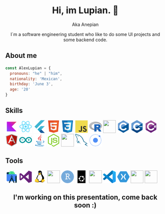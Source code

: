<div align="center"> 
  <h1>Hi, im Lupian. 👋</h1>
  <p>Aka Anepian</p>
  <p>I´m a software engineering student who like to do some UI projects and some backend code.</p>
</div>

## About me
```javascript
const AlexLupian = {
  pronouns: "he" | "him",
  nationality: 'Mexican',
  birthday: 'June 3',
  age: '20'
}
```

## Skills
<a href="https://kotlinlang.org/"><img src="https://github.com/devicons/devicon/blob/master/icons/kotlin/kotlin-original.svg" height="40" width="40"></a>
<a href="https://reactnative.dev/"><img src="https://github.com/devicons/devicon/blob/master/icons/react/react-original.svg" height="40" width="40"></a>
<a href="https://flutter.dev/"><img src="https://github.com/devicons/devicon/blob/master/icons/flutter/flutter-original.svg" height="40" width="40"></a>
<a href="https://lenguajehtml.com/html/"><img src="https://github.com/devicons/devicon/blob/master/icons/html5/html5-original.svg" height="40" width="40"></a>
<a href="https://www.w3schools.com/Css/"><img src="https://github.com/devicons/devicon/blob/master/icons/css3/css3-original.svg" height="40" width="40"></a>
<a href="https://developer.mozilla.org/es/docs/Learn/JavaScript/First_steps/What_is_JavaScript"><img src="https://github.com/devicons/devicon/blob/master/icons/javascript/javascript-original.svg" height="40" width="40"></a>
<a href="https://www.r-project.org/"><img src="https://github.com/devicons/devicon/blob/master/icons/r/r-original.svg" height="40" width="40"></a>
<a href="https://dotnet.microsoft.com/en-us/apps/maui"><img src="https://styles.redditmedia.com/t5_2odyx7/styles/communityIcon_19sk0x18irz41.png" height="40" width="40"></a>
<a href="https://es.wikipedia.org/wiki/El_lenguaje_de_programaci%C3%B3n_C"><img src="https://github.com/devicons/devicon/blob/master/icons/c/c-original.svg" height="40" width="40"></a>
<a href="https://www.cs.cmu.edu/afs/cs.cmu.edu/academic/class/15211/spring.96/www/cxxbasics_one.html"><img src="https://github.com/devicons/devicon/blob/master/icons/cplusplus/cplusplus-original.svg" height="40" width="40"></a>
<a href="https://dotnet.microsoft.com/es-es/languages/csharp"><img src="https://github.com/devicons/devicon/blob/master/icons/csharp/csharp-original.svg" height="40" width="40"></a>
<a href="https://angular.io/"><img src="https://github.com/devicons/devicon/blob/master/icons/angularjs/angularjs-original.svg" height="40" width="40"></a>
<a href="https://www.arduino.cc/"><img src="https://github.com/devicons/devicon/blob/master/icons/arduino/arduino-original.svg" height="40" width="40"></a>
<a href="https://www.java.com/es/"><img src="https://github.com/devicons/devicon/blob/master/icons/java/java-original.svg" height="40" width="40"></a>
<a href="https://nodejs.org/en"><img src="https://github.com/devicons/devicon/blob/master/icons/nodejs/nodejs-original.svg" height="40" width="40"></a>
<a href="https://cordova.apache.org/"><img src="https://th.bing.com/th/id/R.0d4b16ee9693fee2085df85279d91bdb?rik=UQRDIR6xgUUv7Q&pid=ImgRaw&r=0" height="40" width="40"></a>
<a href="https://www.mysql.com/"><img src="https://github.com/devicons/devicon/blob/master/icons/mysql/mysql-original.svg" height="40" width="40"></a>
<a href="https://ionicframework.com/"><img src="https://github.com/devicons/devicon/blob/master/icons/ionic/ionic-original.svg" height="40" width="40"></a>

## Tools
<a href="https://developer.android.com/studio?hl=es-419"><img src="https://github.com/devicons/devicon/blob/master/icons/androidstudio/androidstudio-original.svg" height="40" width="40"></a>
<a href="https://visualstudio.microsoft.com/"><img src="https://github.com/devicons/devicon/blob/master/icons/visualstudio/visualstudio-plain.svg" height="40" width="40"></a>
<a href="https://www.linux.org/pages/download/"><img src="https://github.com/devicons/devicon/blob/master/icons/linux/linux-original.svg" height="40" width="40"></a>
<a href="https://expo.io"><img src="https://seeklogo.com/images/E/expo-go-app-logo-BBBE394CB8-seeklogo.com.png" height="40" width="40"></a>
<a href="https://www.rstudio.com/categories/rstudio-ide/"><img src="https://github.com/devicons/devicon/blob/master/icons/rstudio/rstudio-original.svg" height="40" width="40"></a>
<a href="https://ubuntu.com/"><img src="https://github.com/devicons/devicon/blob/master/icons/ubuntu/ubuntu-plain.svg" height="40" width="40"></a>
<a href="https://www.kali.org/"><img src="https://www.freelogovectors.net/wp-content/uploads/2021/12/kali-logo-freelogovectors.net_-400x400.png" height="40" width="40"></a>
<a href="https://code.visualstudio.com/"><img src="https://github.com/devicons/devicon/blob/master/icons/vscode/vscode-original.svg" height="40" width="40"></a>
<a href="https://dotnet.microsoft.com/en-us/apps/xamarin"><img src="https://github.com/devicons/devicon/blob/master/icons/xamarin/xamarin-original.svg" height="40" width="40"></a>
<a href="https://replit.com/"><img src="https://th.bing.com/th/id/R.c3aee6f5bf4fbbd90c78097d25ed04d3?rik=hBtx9IKolm8flw&pid=ImgRaw&r=0" height="40" width="40"></a>
<a href="https://www.postman.com/"><img src="https://th.bing.com/th/id/R.fbfb57a181ce251926d686d12e6cee5a?rik=QrR9%2ba7s0QI3uQ&pid=ImgRaw&r=0" height="40" width="40"></a>

<h2 align="center">I'm working on this presentation, come back soon :)</h2>
<!--
**Anepian/Anepian** is a ✨ _special_ ✨ repository because its `README.md` (this file) appears on your GitHub profile.

Here are some ideas to get you started:

- 🔭 I’m currently working on ...
- 🌱 I’m currently learning ...
- 👯 I’m looking to collaborate on ...
- 🤔 I’m looking for help with ...
- 💬 Ask me about ...
- 📫 How to reach me: ...
- 😄 Pronouns: ...
- ⚡ Fun fact: ...
-->
